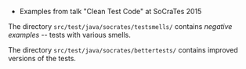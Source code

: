 * Examples from talk "Clean Test Code" at SoCraTes 2015

The directory `src/test/java/socrates/testsmells/` contains *negative examples* -- tests with various smells.

The directory `src/test/java/socrates/bettertests/` contains improved versions of the tests.

